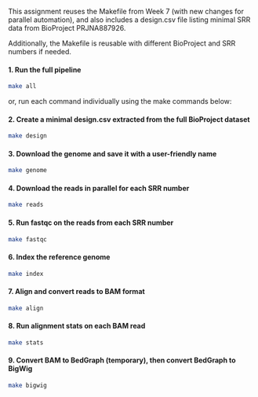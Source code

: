 This assignment reuses the Makefile from Week 7 (with new changes for parallel automation), and also includes a design.csv file listing minimal SRR data from BioProject PRJNA887926. 

Additionally, the Makefile is reusable with different BioProject and SRR numbers if needed. 

#### 1. Run the full pipeline

```bash
make all 
```
or, run each command individually using the make commands below:

#### 2. Create a minimal design.csv extracted from the full BioProject dataset

```bash
make design
```
#### 3. Download the genome and save it with a user-friendly name

```bash
make genome
```

#### 4. Download the reads in parallel for each SRR number

```bash
make reads
```

#### 5. Run fastqc on the reads from each SRR number

```bash
make fastqc
```
#### 6. Index the reference genome

```bash
make index
```

#### 7. Align and convert reads to BAM format

```bash
make align
```
#### 8. Run alignment stats on each BAM read

```bash 
make stats
```

#### 9. Convert BAM to BedGraph (temporary), then convert BedGraph to BigWig 

```bash
make bigwig
```
